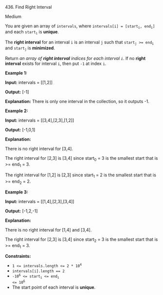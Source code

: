﻿436\. Find Right Interval

Medium

You are given an array of `intervals`, where <code>intervals[i] = [start<sub>i</sub>, end<sub>i</sub>]</code> and each <code>start<sub>i</sub></code> is **unique**.

The **r****ight**** interval** for an interval `i` is an interval `j` such that <code>start<sub>j</sub></code><code> >= end<sub>i</sub></code> and <code>start<sub>j</sub></code> is **minimized**.

Return _an array of **right interval** indices for each interval `i`_. If no **right interval** exists for interval `i`, then put `-1` at index `i`.

**Example 1:**

**Input:** intervals = \[\[1,2\]\]

**Output:** \[-1\]

**Explanation:** There is only one interval in the collection, so it outputs -1. 

**Example 2:**

**Input:** intervals = \[\[3,4\],\[2,3\],\[1,2\]\]

**Output:** \[-1,0,1\]

**Explanation:**

There is no right interval for \[3,4\].

The right interval for \[2,3\] is \[3,4\] since start<sub>0</sub> = 3 is the smallest start that is >= end<sub>1</sub> = 3.

The right interval for \[1,2\] is \[2,3\] since start<sub>1</sub> = 2 is the smallest start that is >= end<sub>2</sub> = 2.

**Example 3:**

**Input:** intervals = \[\[1,4\],\[2,3\],\[3,4\]\]

**Output:** \[-1,2,-1\]

**Explanation:**

There is no right interval for \[1,4\] and \[3,4\].

The right interval for \[2,3\] is \[3,4\] since start<sub>2</sub> = 3 is the smallest start that is >= end<sub>1</sub> = 3.

**Constraints:**

*   <code>1 <= intervals.length <= 2 * 10<sup>4</sup></code>
*   `intervals[i].length == 2`
*   <code>-10<sup>6</sup> <= start<sub>i</sub> <= end<sub>i</sub> <= 10<sup>6</sup></code>
*   The start point of each interval is **unique**.
